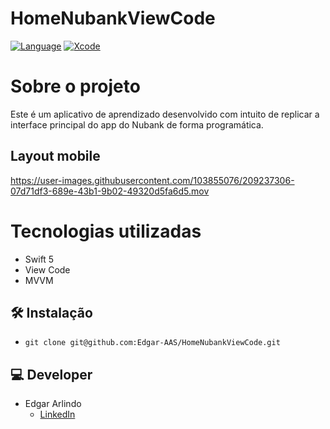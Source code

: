 # HomeNubankViewCode

[![Language](https://img.shields.io/badge/Swift-5.0-brightgreen.svg)](http://swift.org)
[![Xcode](https://img.shields.io/badge/Xcode-12.4-brightgreen.svg)](https://developer.apple.com/download/more/)

# Sobre o projeto

Este é um aplicativo de aprendizado desenvolvido com intuito de replicar a interface principal do app do Nubank de forma programática.

## Layout mobile

https://user-images.githubusercontent.com/103855076/209237306-07d71df3-689e-43b1-9b02-49320d5fa6d5.mov


# Tecnologias utilizadas
- Swift 5
- View Code
- MVVM

## 🛠 Instalação
* `git clone git@github.com:Edgar-AAS/HomeNubankViewCode.git`

## 💻 Developer
* Edgar Arlindo
    * [LinkedIn](https://www.linkedin.com/in/edgar-arlindo-394242247/)
